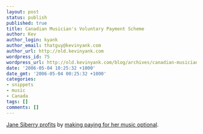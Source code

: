 ```yaml
---
layout: post
status: publish
published: true
title: Canadian Musician's Voluntary Payment Scheme
author: Kev
author_login: kyank
author_email: thatguy@kevinyank.com
author_url: http://old.kevinyank.com
wordpress_id: 75
wordpress_url: http://old.kevinyank.com/blog/archives/canadian-musicians-voluntary-payment-scheme/
date: '2006-05-04 10:25:32 +1000'
date_gmt: '2006-05-04 00:25:32 +1000'
categories:
- snippets
- music
- Canada
tags: []
comments: []
---
```

<p><a href="http://www.freakonomics.com/blog/2006/05/03/how-is-a-canadian-art-pop-singer-like-a-bagel-salesman/">Jane Siberry profits</a> by <a href="http://www.sheeba.ca/store/">making paying for her music optional</a>.</p>
